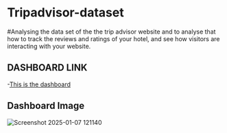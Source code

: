 # Tripadvisor-dataset
#Analysing the data set of the the trip advisor website and to analyse that how  to track the reviews and ratings of your hotel, and see how visitors are interacting with your website.
## DASHBOARD LINK
-<a href="[https://public.tableau.com/views/Covid-19_17348604278970/Dashboard1?:language=en-US&:sid=&:redirect=auth&:display_count=n&:origin=viz_share_link](https://public.tableau.com/app/profile/aryan.singh3616/viz/Book1_17348224542210/Dashboard1)">This is the dashboard</a>
## Dashboard Image
![Screenshot 2025-01-07 121140](https://github.com/user-attachments/assets/36966c9f-ed3e-46b4-8308-7581a96ac1d4)
